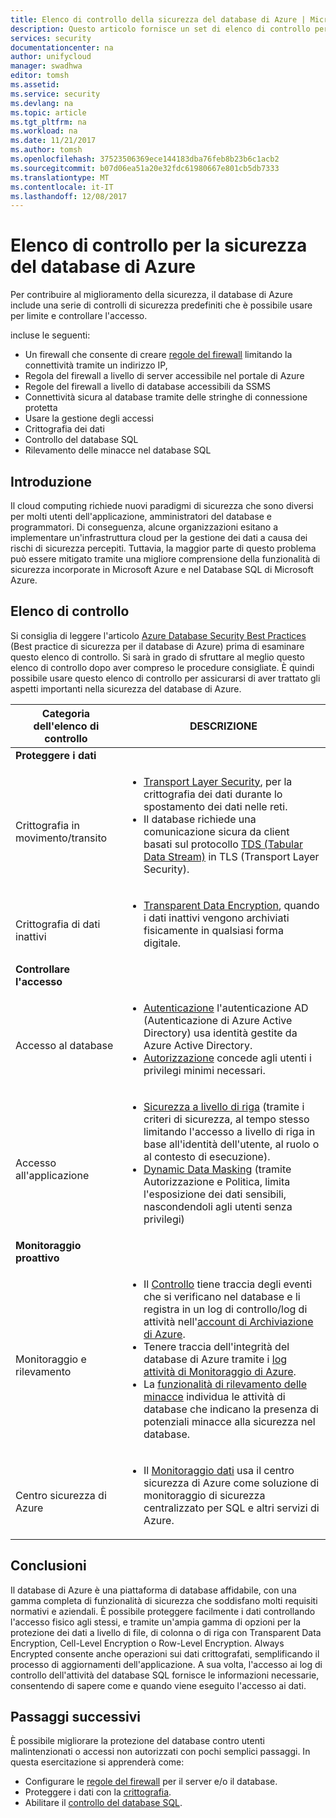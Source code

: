 ```yaml
---
title: Elenco di controllo della sicurezza del database di Azure | Microsoft Docs
description: Questo articolo fornisce un set di elenco di controllo per la sicurezza del database di Azure.
services: security
documentationcenter: na
author: unifycloud
manager: swadhwa
editor: tomsh
ms.assetid: 
ms.service: security
ms.devlang: na
ms.topic: article
ms.tgt_pltfrm: na
ms.workload: na
ms.date: 11/21/2017
ms.author: tomsh
ms.openlocfilehash: 37523506369ece144183dba76feb8b23b6c1acb2
ms.sourcegitcommit: b07d06ea51a20e32fdc61980667e801cb5db7333
ms.translationtype: MT
ms.contentlocale: it-IT
ms.lasthandoff: 12/08/2017
---
```

# <a name="azure-database-security-checklist"></a>Elenco di controllo per la sicurezza del database di Azure

Per contribuire al miglioramento della sicurezza, il database di Azure include una serie di controlli di sicurezza predefiniti che è possibile usare per limite e controllare l'accesso.

incluse le seguenti:

-   Un firewall che consente di creare [regole del firewall](https://docs.microsoft.com/azure/sql-database/sql-database-firewall-configure) limitando la connettività tramite un indirizzo IP,
-   Regola del firewall a livello di server accessibile nel portale di Azure
-   Regole del firewall a livello di database accessibili da SSMS
-   Connettività sicura al database tramite delle stringhe di connessione protetta
-   Usare la gestione degli accessi
-   Crittografia dei dati
-   Controllo del database SQL
-   Rilevamento delle minacce nel database SQL

## <a name="introduction"></a>Introduzione
Il cloud computing richiede nuovi paradigmi di sicurezza che sono diversi per molti utenti dell'applicazione, amministratori del database e programmatori. Di conseguenza, alcune organizzazioni esitano a implementare un'infrastruttura cloud per la gestione dei dati a causa dei rischi di sicurezza percepiti. Tuttavia, la maggior parte di questo problema può essere mitigato tramite una migliore comprensione della funzionalità di sicurezza incorporate in Microsoft Azure e nel Database SQL di Microsoft Azure.

## <a name="checklist"></a>Elenco di controllo
Si consiglia di leggere l'articolo [Azure Database Security Best Practices](https://docs.microsoft.com/azure/security/azure-database-security-best-practices) (Best practice di sicurezza per il database di Azure) prima di esaminare questo elenco di controllo. Si sarà in grado di sfruttare al meglio questo elenco di controllo dopo aver compreso le procedure consigliate. È quindi possibile usare questo elenco di controllo per assicurarsi di aver trattato gli aspetti importanti nella sicurezza del database di Azure.


|Categoria dell'elenco di controllo| DESCRIZIONE|
| ------------ | -------- |
|**Proteggere i dati**||
| <br> Crittografia in movimento/transito| <ul><li>[Transport Layer Security](https://docs.microsoft.com/windows-server/security/tls/transport-layer-security-protocol), per la crittografia dei dati durante lo spostamento dei dati nelle reti.</li><li>Il database richiede una comunicazione sicura da client basati sul protocollo [TDS (Tabular Data Stream)](https://msdn.microsoft.com/en-in/library/dd357628.aspx) in TLS (Transport Layer Security).</li></ul> |
|<br>Crittografia di dati inattivi| <ul><li>[Transparent Data Encryption](http://go.microsoft.com/fwlink/?LinkId=526242), quando i dati inattivi vengono archiviati fisicamente in qualsiasi forma digitale.</li></ul>|
|**Controllare l'accesso**||  
|<br> Accesso al database | <ul><li>[Autenticazione](https://docs.microsoft.com/azure/sql-database/sql-database-control-access) l'autenticazione AD (Autenticazione di Azure Active Directory) usa identità gestite da Azure Active Directory.</li><li>[Autorizzazione](https://docs.microsoft.com/azure/sql-database/sql-database-control-access) concede agli utenti i privilegi minimi necessari.</li></ul> |
|<br>Accesso all'applicazione| <ul><li>[Sicurezza a livello di riga](https://msdn.microsoft.com/library/dn765131) (tramite i criteri di sicurezza, al tempo stesso limitando l'accesso a livello di riga in base all'identità dell'utente, al ruolo o al contesto di esecuzione).</li><li>[Dynamic Data Masking](https://docs.microsoft.com/azure/sql-database/sql-database-dynamic-data-masking-get-started) (tramite Autorizzazione e Politica, limita l'esposizione dei dati sensibili, nascondendoli agli utenti senza privilegi)</li></ul>|
|**Monitoraggio proattivo**||  
| <br>Monitoraggio e rilevamento| <ul><li>Il [Controllo](https://docs.microsoft.com/azure/sql-database/sql-database-auditing) tiene traccia degli eventi che si verificano nel database e li registra in un log di controllo/log di attività nell'[account di Archiviazione di Azure](https://docs.microsoft.com/azure/storage/storage-create-storage-account).</li><li>Tenere traccia dell'integrità del database di Azure tramite i [log attività di Monitoraggio di Azure](https://docs.microsoft.com/azure/monitoring-and-diagnostics/monitoring-overview-activity-logs).</li><li>La [funzionalità di rilevamento delle minacce](https://docs.microsoft.com/azure/sql-database/sql-database-threat-detection) individua le attività di database che indicano la presenza di potenziali minacce alla sicurezza nel database. </li></ul> |
|<br>Centro sicurezza di Azure| <ul><li>Il [Monitoraggio dati](https://docs.microsoft.com/azure/security-center/security-center-enable-auditing-on-sql-databases) usa il centro sicurezza di Azure come soluzione di monitoraggio di sicurezza centralizzato per SQL e altri servizi di Azure.</li></ul>|       

## <a name="conclusion"></a>Conclusioni
Il database di Azure è una piattaforma di database affidabile, con una gamma completa di funzionalità di sicurezza che soddisfano molti requisiti normativi e aziendali. È possibile proteggere facilmente i dati controllando l'accesso fisico agli stessi, e tramite un'ampia gamma di opzioni per la protezione dei dati a livello di file, di colonna o di riga con Transparent Data Encryption, Cell-Level Encryption o Row-Level Encryption. Always Encrypted consente anche operazioni sui dati crittografati, semplificando il processo di aggiornamenti dell'applicazione. A sua volta, l'accesso ai log di controllo dell'attività del database SQL fornisce le informazioni necessarie, consentendo di sapere come e quando viene eseguito l'accesso ai dati.

## <a name="next-steps"></a>Passaggi successivi
È possibile migliorare la protezione del database contro utenti malintenzionati o accessi non autorizzati con pochi semplici passaggi. In questa esercitazione si apprenderà come:

- Configurare le [regole del firewall](https://docs.microsoft.com/azure/sql-database/sql-database-firewall-configure) per il server e/o il database.
- Proteggere i dati con la [crittografia](https://docs.microsoft.com/sql/relational-databases/security/encryption/sql-server-encryption).
- Abilitare il [controllo del database SQL](https://docs.microsoft.com/azure/sql-database/sql-database-auditing).

